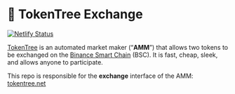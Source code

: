 # 🌲 TokenTree Exchange

[![Netlify Status](https://api.netlify.com/api/v1/badges/c6ef7e73-4a84-410d-83b0-b89326787dff/deploy-status)](https://app.netlify.com/sites/swap-master/deploys)

[TokenTree](https://tokentree.net) is an automated market maker (“**AMM**”) that allows two tokens to be exchanged on the [Binance Smart Chain](https://www.binance.org/en/smartChain) (BSC). It is fast, cheap, sleek, and allows anyone to participate.

This repo is responsible for the **exchange** interface of the AMM: [tokentree.net](https://tokentree.net)


